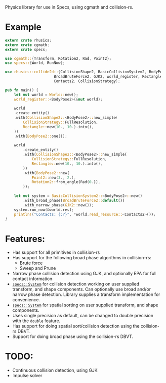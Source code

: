 Physics library for use in Specs, using cgmath and collision-rs.

# Example

```rust
extern crate rhusics;
extern crate cgmath;
extern crate specs;

use cgmath::{Transform, Rotation2, Rad, Point2};
use specs::{World, RunNow};

use rhusics::collide2d::{CollisionShape2, BasicCollisionSystem2, BodyPose2,
                      BroadBruteForce2, GJK2, world_register, Rectangle,
                      Contacts2, CollisionStrategy};

pub fn main() {
    let mut world = World::new();
    world_register::<BodyPose2>(&mut world);
    
    world
    .create_entity()
    .with(CollisionShape2::<BodyPose2>::new_simple(
        CollisionStrategy::FullResolution,
        Rectangle::new(10., 10.).into(),
    ))
    .with(BodyPose2::one());
    
    world
        .create_entity()
        .with(CollisionShape2::<BodyPose2>::new_simple(
            CollisionStrategy::FullResolution,
            Rectangle::new(10., 10.).into(),
        ))
        .with(BodyPose2::new(
            Point2::new(3., 2.),
            Rotation2::from_angle(Rad(0.)),
        ));
    
    let mut system = BasicCollisionSystem2::<BodyPose2>::new()
        .with_broad_phase(BroadBruteForce2::default())
        .with_narrow_phase(GJK2::new());
    system.run_now(&world.res);
    println!("Contacts: {:?}", *world.read_resource::<Contacts2>());
}
```

# Features:

* Has support for all primitives in collision-rs
* Has support for the following broad phase algorithms in collision-rs:
  * Brute force
  * Sweep and Prune
* Narrow phase collision detection using GJK, and optionally EPA for full contact information
* [`specs::System`](https://docs.rs/specs/0.9.5/specs/trait.System.html) for collision
  detection working on user supplied transform, and shape components.
  Can optionally use broad and/or narrow phase detection.
  Library supplies a transform implementation for convenience.
* [`specs::System`](https://docs.rs/specs/0.9.5/specs/trait.System.html) for spatial
  sorting on user supplied transform, and shape components.
* Uses single precision as default, can be changed to double precision with the `double`
  feature.
* Has support for doing spatial sort/collision detection using the collision-rs DBVT.
* Support for doing broad phase using the collision-rs DBVT.

# TODO:

* Continuous collision detection, using GJK
* Impulse solver
